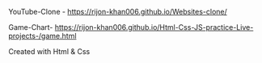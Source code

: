  YouTube-Clone - https://rijon-khan006.github.io/Websites-clone/
 
Game-Chart- https://rijon-khan006.github.io/Html-Css-JS-practice-Live-projects-/game.html

Created with Html & Css
